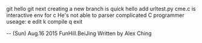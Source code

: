 git hello
git next
creating a new branch is quick
hello
add urltest.py
cme.c is interactive env for c
He's not  able to parser complicated  C programmer
useage:
 e edit
 k compile
 q exit

--
 (Sun) Aug.16 2015
   FunHill.BeiJing
    Written by Alex Ching

